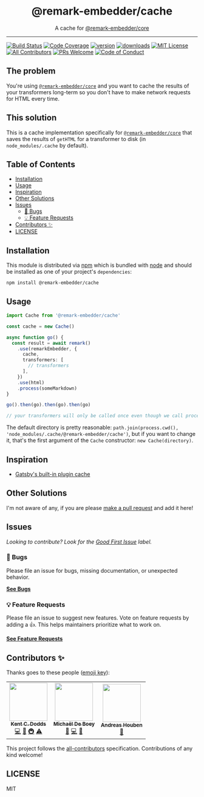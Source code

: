 <div align="center">
<h1>@remark-embedder/cache</h1>

<p>A cache for <a href="https://github.com/remark-embedder/core">@remark-embedder/core</a></p>
</div>

---

<!-- prettier-ignore-start -->
[![Build Status][build-badge]][build]
[![Code Coverage][coverage-badge]][coverage]
[![version][version-badge]][package]
[![downloads][downloads-badge]][npmtrends]
[![MIT License][license-badge]][license]
[![All Contributors][all-contributors-badge]](#contributors-)
[![PRs Welcome][prs-badge]][prs]
[![Code of Conduct][coc-badge]][coc]
<!-- prettier-ignore-end -->

## The problem

You're using [`@remark-embedder/core`][@remark-embedder/core] and you want to
cache the results of your transformers long-term so you don't have to make
network requests for HTML every time.

## This solution

This is a cache implementation specifically for
[`@remark-embedder/core`][@remark-embedder/core] that saves the results of
`getHTML` for a transformer to disk (in `node_modules/.cache` by default).

## Table of Contents

<!-- START doctoc generated TOC please keep comment here to allow auto update -->
<!-- DON'T EDIT THIS SECTION, INSTEAD RE-RUN doctoc TO UPDATE -->

- [Installation](#installation)
- [Usage](#usage)
- [Inspiration](#inspiration)
- [Other Solutions](#other-solutions)
- [Issues](#issues)
  - [🐛 Bugs](#-bugs)
  - [💡 Feature Requests](#-feature-requests)
- [Contributors ✨](#contributors-)
- [LICENSE](#license)

<!-- END doctoc generated TOC please keep comment here to allow auto update -->

## Installation

This module is distributed via [npm][npm] which is bundled with [node][node] and
should be installed as one of your project's `dependencies`:

```shell
npm install @remark-embedder/cache
```

## Usage

```ts
import Cache from '@remark-embedder/cache'

const cache = new Cache()

async function go() {
  const result = await remark()
    .use(remarkEmbedder, {
      cache,
      transformers: [
        // transformers
      ],
    })
    .use(html)
    .process(someMarkdown)
}

go().then(go).then(go).then(go)

// your transformers will only be called once even though we call process 4 times.
```

The default directory is pretty reasonable:
`path.join(process.cwd(), 'node_modules/.cache/@remark-embedder/cache')`, but if
you want to change it, that's the first argument of the `Cache` constructor:
`new Cache(directory)`.

## Inspiration

- [Gatsby's built-in plugin cache][gatsby-plugin-cache-source]

## Other Solutions

I'm not aware of any, if you are please [make a pull request][prs] and add it
here!

## Issues

_Looking to contribute? Look for the [Good First Issue][good-first-issue]
label._

### 🐛 Bugs

Please file an issue for bugs, missing documentation, or unexpected behavior.

[**See Bugs**][bugs]

### 💡 Feature Requests

Please file an issue to suggest new features. Vote on feature requests by adding
a 👍. This helps maintainers prioritize what to work on.

[**See Feature Requests**][requests]

## Contributors ✨

Thanks goes to these people ([emoji key][emojis]):

<!-- ALL-CONTRIBUTORS-LIST:START - Do not remove or modify this section -->
<!-- prettier-ignore-start -->
<!-- markdownlint-disable -->
<table>
  <tr>
    <td align="center"><a href="https://kentcdodds.com"><img src="https://avatars.githubusercontent.com/u/1500684?v=3?s=100" width="100px;" alt=""/><br /><sub><b>Kent C. Dodds</b></sub></a><br /><a href="https://github.com/remark-embedder/cache/commits?author=kentcdodds" title="Code">💻</a> <a href="https://github.com/remark-embedder/cache/commits?author=kentcdodds" title="Documentation">📖</a> <a href="#infra-kentcdodds" title="Infrastructure (Hosting, Build-Tools, etc)">🚇</a> <a href="https://github.com/remark-embedder/cache/commits?author=kentcdodds" title="Tests">⚠️</a></td>
    <td align="center"><a href="https://michaeldeboey.be"><img src="https://avatars3.githubusercontent.com/u/6643991?v=4?s=100" width="100px;" alt=""/><br /><sub><b>Michaël De Boey</b></sub></a><br /><a href="https://github.com/remark-embedder/cache/commits?author=MichaelDeBoey" title="Documentation">📖</a> <a href="https://github.com/remark-embedder/cache/commits?author=MichaelDeBoey" title="Code">💻</a> <a href="#maintenance-MichaelDeBoey" title="Maintenance">🚧</a></td>
    <td align="center"><a href="https://github.com/andreashouben"><img src="https://avatars3.githubusercontent.com/u/3708288?v=4?s=100" width="100px;" alt=""/><br /><sub><b>Andreas Houben</b></sub></a><br /><a href="https://github.com/remark-embedder/cache/commits?author=andreashouben" title="Documentation">📖</a></td>
  </tr>
</table>

<!-- markdownlint-restore -->
<!-- prettier-ignore-end -->

<!-- ALL-CONTRIBUTORS-LIST:END -->

This project follows the [all-contributors][all-contributors] specification.
Contributions of any kind welcome!

## LICENSE

MIT

<!-- prettier-ignore-start -->
[npm]: https://www.npmjs.com
[node]: https://nodejs.org
[build-badge]: https://img.shields.io/github/workflow/status/remark-embedder/cache/validate?logo=github&style=flat-square
[build]: https://github.com/remark-embedder/cache/actions?query=workflow%3Avalidate
[coverage-badge]: https://img.shields.io/codecov/c/github/remark-embedder/cache.svg?style=flat-square
[coverage]: https://codecov.io/github/remark-embedder/cache
[version-badge]: https://img.shields.io/npm/v/@remark-embedder/cache.svg?style=flat-square
[package]: https://www.npmjs.com/package/@remark-embedder/cache
[downloads-badge]: https://img.shields.io/npm/dm/@remark-embedder/cache.svg?style=flat-square
[npmtrends]: https://www.npmtrends.com/@remark-embedder/cache
[license-badge]: https://img.shields.io/npm/l/@remark-embedder/cache.svg?style=flat-square
[license]: https://github.com/remark-embedder/cache/blob/main/LICENSE
[prs-badge]: https://img.shields.io/badge/PRs-welcome-brightgreen.svg?style=flat-square
[prs]: https://makeapullrequest.com
[coc-badge]: https://img.shields.io/badge/code%20of-conduct-ff69b4.svg?style=flat-square
[coc]: https://github.com/remark-embedder/cache/blob/main/CODE_OF_CONDUCT.md
[emojis]: https://github.com/all-contributors/all-contributors#emoji-key
[all-contributors]: https://github.com/all-contributors/all-contributors
[all-contributors-badge]: https://img.shields.io/github/all-contributors/remark-embedder/cache?color=orange&style=flat-square
[bugs]: https://github.com/remark-embedder/cache/issues?utf8=%E2%9C%93&q=is%3Aissue+is%3Aopen+sort%3Acreated-desc+label%3Abug
[requests]: https://github.com/remark-embedder/cache/issues?utf8=%E2%9C%93&q=is%3Aissue+is%3Aopen+sort%3Areactions-%2B1-desc+label%3Aenhancement
[good-first-issue]: https://github.com/remark-embedder/cache/issues?utf8=%E2%9C%93&q=is%3Aissue+is%3Aopen+sort%3Areactions-%2B1-desc+label%3Aenhancement+label%3A%22good+first+issue%22

[@remark-embedder/core]: https://github.com/remark-embedder/core
[gatsby-plugin-cache-source]: https://github.com/gatsbyjs/gatsby/blob/0a06a795c434312150f30048567b0e2cd797027e/packages/gatsby/src/utils/cache.ts
<!-- prettier-ignore-end -->
